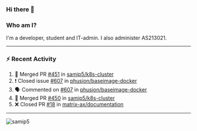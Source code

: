 ### Hi there 👋

### Who am I?
I'm a developer, student and IT-admin. I also administer AS213021.

---
### :zap: Recent Activity
<!--START_SECTION:activity-->
1. 🎉 Merged PR [#451](https://github.com/samip5/k8s-cluster/pull/451) in [samip5/k8s-cluster](https://github.com/samip5/k8s-cluster)
2. ❗️ Closed issue [#607](https://github.com/phusion/baseimage-docker/issues/607) in [phusion/baseimage-docker](https://github.com/phusion/baseimage-docker)
3. 🗣 Commented on [#607](https://github.com/phusion/baseimage-docker/issues/607) in [phusion/baseimage-docker](https://github.com/phusion/baseimage-docker)
4. 🎉 Merged PR [#450](https://github.com/samip5/k8s-cluster/pull/450) in [samip5/k8s-cluster](https://github.com/samip5/k8s-cluster)
5. ❌ Closed PR [#18](https://github.com/matrix-ax/documentation/pull/18) in [matrix-ax/documentation](https://github.com/matrix-ax/documentation)
<!--END_SECTION:activity-->
---

<img align="center" src="https://github-readme-stats.vercel.app/api?username=samip5&show_icons=true" alt="samip5" />
